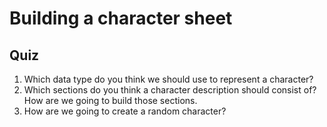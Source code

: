 # Building a character sheet

## Quiz
1. Which data type do you think we should use to represent a character?
2. Which sections do you think a character description should consist of? How are we going to build those sections.
3. How are we going to create a random character?